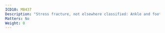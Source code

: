 ```yaml
---
ICD10: M8437
Description: "Stress fracture, not elsewhere classified: Ankle and foot"
Matters: No
Weight: 0
---
```

